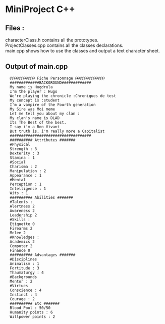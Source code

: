 # MiniProject C++ 

## Files :
characterClass.h contains all the prototypes.  
ProjectClasses.cpp contains all the classes declarations.  
main.cpp shows how to use the classes and output a text character sheet.  

## Output of main.cpp
```
  @@@@@@@@@@@ Fiche Personnage @@@@@@@@@@@@@
  #############BACKGROUND#############
  My name is Hugdrula
  I'm the player : Hugo
  We're playing the chronicle :Chroniques de test
  My concept is :student
  I'm a vampire of the Fourth generation
  My Sire was Moi meme
  Let me tell you about my clan :
  My clan's name is DLAD
  Its The Best of the best.
  I say i'm a Bon Vivant
  But truth is, i'm really more a Capitalist
  ####################################
  ########## Attributes #######
  #Physical 
  Strength : 3
  Dexterity : 3
  Stamina : 1
  #Social
  Charisma : 2
  Manipulation : 2
  Appearance : 1
  #Mental 
  Perception : 1
  Intelligence : 1
  Wits : 1
  ########## Abilities #######
  #Talents :
  Alertness 2
  Awareness 2
  Leadership 2
  #Skills :
  Etiquette 0
  Firearms 2
  Melee 2
  #Knowledges :
  Academics 2
  Computer 2
  Finance 0
  ########## Advantages #######
  #Disciplines
  Animalism : 1
  Fortitude : 3
  Thaumaturgy : 4
  #Backgrounds
  Mentor : 2
  #Virtues
  Conscience : 4
  Instinct : 4
  Courage : 2
  ########## Etc #######
  Blood Pool : 50/50
  Humanity points : 6
  Willpower points : 2
```